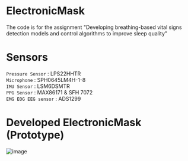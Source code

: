 # ElectronicMask
The code is for the assignment "Developing breathing-based vital signs detection models and control algorithms to improve sleep quality" <br>

# Sensors
`Pressure Sensor` : LPS22HHTR <br>
`Microphone` : SPH0645LM4H-1-8 <br>
`IMU Sensor` : LSM6DSMTR <br>
`PPG Sensor` : MAX86171 & SFH 7072 <br>
`EMG EOG EEG sensor` : ADS1299 <br>

# Developed ElectronicMask (Prototype)
![image](https://github.com/yongbin98/ElectronicMask/assets/118417705/32828d30-7bc3-43b6-b842-537c3e30c7ea)
